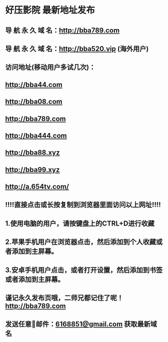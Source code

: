 # 好压影院 最新地址发布 
## 导 航 永 久 域 名：http://bba789.com
## 导 航 永 久 域 名：http://bba520.vip (海外用户)

## 访问地址(移动用户多试几次)：
## http://bba44.com
## http://bba08.com
## http://bba789.com
## http://bba444.com
## http://bba88.xyz
## http://bba99.xyz
## http://a.654tv.com/


## 
## ‼️‼️直接点击或长按复制到浏览器里面访问以上网址‼️‼️ 
##
##
## 1.使用电脑的用户，请按键盘上的CTRL+D进行收藏
## 2.苹果手机用户在浏览器点击，然后添加到个人收藏或者添加到主屏幕。
## 3.安卓手机用户点击，或者打开设置，然后添加到书签或者添加到主屏幕。
##
## 谨记永久发布页哦，二师兄都记住了呢！http://bba789.com

## 发送任意📧邮件：6168851@gmail.com 获取最新域名
##

